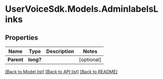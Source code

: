 # UserVoiceSdk.Models.AdminlabelsLinks
## Properties

Name | Type | Description | Notes
------------ | ------------- | ------------- | -------------
**Parent** | **long?** |  | [optional] 

[[Back to Model list]](../README.md#documentation-for-models) [[Back to API list]](../README.md#documentation-for-api-endpoints) [[Back to README]](../README.md)

